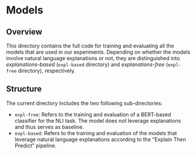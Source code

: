 # Models

## Overview
This directory contains the full code for training and evaluating all the models that are used in our experiments. Depending on whether the models involve natural language explanations or not, they are distinguished into _explanations-based_ (`expl-based` directory) and _explanations-free_ (`expl-free` directory), respectively.

## Structure
The current directory includes the two following sub-directories:
 * `expl-free`: Refers to the training and evaluation of a BERT-based classifier for the NLI task. The model does not leverage explanations and thus serves as baseline.
 * `expl-based`: Refers to the training and evaluation of the models that leverage natural language explanations according to the "Explain Then Predict" pipeline.